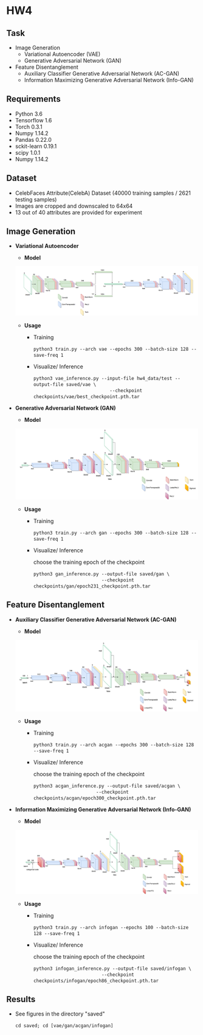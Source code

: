 # HW4

<!-- /code_chunk_output -->

## Task
  * Image Generation
    * Variational Autoencoder (VAE)
    * Generative Adversarial Network (GAN)
  * Feature Disentanglement
    * Auxiliary Classifier Generative Adversarial Network (AC-GAN)
    * Information Maximizing Generative Adversarial Network (Info-GAN) 

## Requirements
  * Python 3.6
  * Tensorflow 1.6
  * Torch 0.3.1
  * Numpy 1.14.2
  * Pandas 0.22.0
  * sckit-learn 0.19.1
  * scipy 1.0.1
  * Numpy 1.14.2

## Dataset
   * CelebFaces Attribute(CelebA) Dataset (40000 training samples / 2621 testing samples)
   * Images are cropped and downscaled to 64x64 
   * 13 out of 40 attributes are provided for experiment

## Image Generation
  * **Variational Autoencoder**
    * **Model**
    
    ![Image of VAE](https://github.com/fanoping/DLCV2018SPRING/blob/master/hw4/images/vae.png)
    
    * **Usage**
    
        * Training
            
            ```
            python3 train.py --arch vae --epochs 300 --batch-size 128 --save-freq 1
            ```
            
        * Visualize/ Inference
        
            ```
            python3 vae_inference.py --input-file hw4_data/test --output-file saved/vae \
                                        --checkpoint checkpoints/vae/best_checkpoint.pth.tar
            ```
  
  * **Generative Adversarial Network (GAN)**
  
    * **Model**
    
    ![Image of GAN](https://github.com/fanoping/DLCV2018SPRING/blob/master/hw4/images/gan.png)
    
    * **Usage**
    
        * Training
    
            ```
            python3 train.py --arch gan --epochs 300 --batch-size 128 --save-freq 1
            ```
        
        * Visualize/ Inference
            
            choose the training epoch of the checkpoint
            ```
            python3 gan_inference.py --output-file saved/gan \
                                     --checkpoint checkpoints/gan/epoch231_checkpoint.pth.tar
            ```
    

## Feature Disentanglement

  *	**Auxiliary Classifier Generative Adversarial Network (AC-GAN)**
        
       * **Model**
    
       ![Image of ACGAN](https://github.com/fanoping/DLCV2018SPRING/blob/master/hw4/images/acgan.png)
    
       * **Usage**
    
          * Training
    
              ```
              python3 train.py --arch acgan --epochs 300 --batch-size 128 --save-freq 1
              ```
        
          * Visualize/ Inference
            
              choose the training epoch of the checkpoint
              ```
              python3 acgan_inference.py --output-file saved/acgan \
                                     --checkpoint checkpoints/acgan/epoch300_checkpoint.pth.tar
              ```

  * **Information Maximizing Generative Adversarial Network (Info-GAN)**
  
      * **Model**
    
      ![Image of INFOGAN](https://github.com/fanoping/DLCV2018SPRING/blob/master/hw4/images/infogan.png)
    
      * **Usage**
    
          * Training
    
            ```
            python3 train.py --arch infogan --epochs 100 --batch-size 128 --save-freq 1
            ```
        
          * Visualize/ Inference
            
            choose the training epoch of the checkpoint
            ```
            python3 infogan_inference.py --output-file saved/infogan \
                                     --checkpoint checkpoints/infogan/epoch86_checkpoint.pth.tar
            ```

## Results
   * See figures in the directory "saved"
       ```
       cd saved; cd [vae/gan/acgan/infogan]
       ```
    
    
